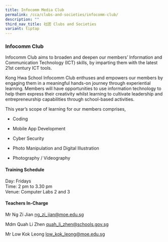```yaml
---
title: Infocomm Media Club
permalink: /cca/clubs-and-societies/infocomm-club/
description: ""
third_nav_title: 社团 Clubs and Societies
variant: tiptap
---
```

<h3>Infocomm Club</h3><p>Infocomm Club aims to broaden and deepen our members’ Information and Communication Technology (ICT) skills, by imparting them with the latest 21st century ICT tools.</p><p>Kong Hwa School Infocomm Club enthuses and empowers our members by engaging them in a meaningful hands-on journey through experiential learning. Members will have opportunities to use information technology to help them express their creativity whilst learning to cultivate leadership and entrepreneurship capabilities through school-based activities.</p><p>This year’s scope of learning for our members comprises,</p><ul data-tight="true" class="tight"><li><p>Coding</p></li><li><p>Mobile App Development</p></li><li><p>Cyber Security</p></li><li><p>Photo Manipulation and Digital Illustration</p></li><li><p>Photography / Videography</p></li></ul><h4>Training Schedule</h4><p>Day: Fridays<br>Time: 2 pm to 3.30 pm<br>Venue: Computer Labs 2 and 3</p><h4>Teachers In-Charge</h4><p>Mr Ng Zi Jian&nbsp;<a href="mailto:ng_zi_jian@moe.edu.sg" rel="noopener noreferrer nofollow" target="_blank">ng_zi_jian@moe.edu.sg</a> </p><p>Mdm Quah Li Zhen <a href="mailto:Quah_Li_Zhen@schools.gov.sg" rel="noopener noreferrer nofollow" target="_blank"><u>quah_li_zhen@schools.gov.sg</u></a></p><p>Mr Low Kok Leong&nbsp;<a href="mailto:low_kok_leong@moe.edu.sg" rel="noopener noreferrer nofollow" target="_blank">low_kok_leong@moe.edu.sg</a></p>